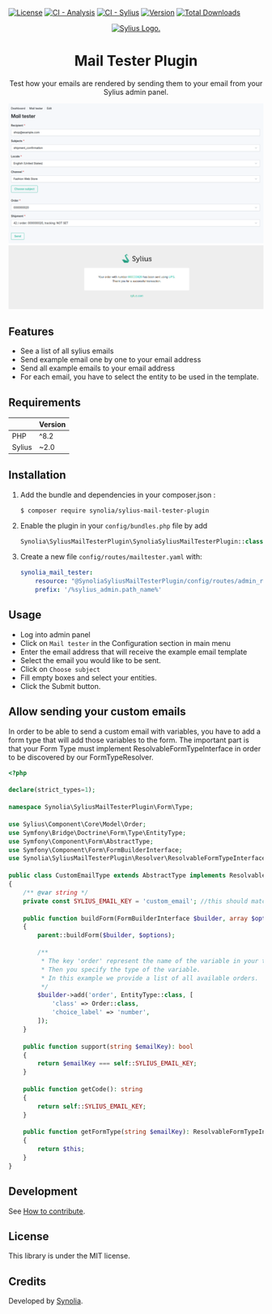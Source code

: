 [![License](https://img.shields.io/packagist/l/synolia/sylius-mail-tester-plugin.svg)](https://github.com/synolia/SyliusMailTesterPlugin/blob/main/LICENSE)
[![CI - Analysis](https://github.com/synolia/SyliusMailTesterPlugin/actions/workflows/analysis.yaml/badge.svg?branch=main)](https://github.com/synolia/SyliusMailTesterPlugin/actions/workflows/analysis.yaml)
[![CI - Sylius](https://github.com/synolia/SyliusMailTesterPlugin/actions/workflows/sylius.yaml/badge.svg?branch=main)](https://github.com/synolia/SyliusMailTesterPlugin/actions/workflows/sylius.yaml)
[![Version](https://img.shields.io/packagist/v/synolia/sylius-mail-tester-plugin.svg)](https://packagist.org/packages/synolia/sylius-mail-tester-plugin)
[![Total Downloads](https://poser.pugx.org/synolia/sylius-mail-tester-plugin/downloads)](https://packagist.org/packages/synolia/sylius-mail-tester-plugin)

<p align="center">
    <a href="https://sylius.com" target="_blank">
        <picture>
         <source media="(prefers-color-scheme: dark)" srcset="https://media.sylius.com/sylius-logo-800-dark.png">
         <source media="(prefers-color-scheme: light)" srcset="https://media.sylius.com/sylius-logo-800.png">
         <img alt="Sylius Logo." src="https://media.sylius.com/sylius-logo-800.png">
        </picture>
    </a>
</p>

<h1 align="center">Mail Tester Plugin</h1>

<p align="center">Test how your emails are rendered by sending them to your email from your Sylius admin panel.</p>

![Capture](/etc/capture.png "Capture")
![SentEmail](/etc/capture-email.png "Sent Email")

## Features

* See a list of all sylius emails
* Send example email one by one to your email address
* Send all example emails to your email address
* For each email, you have to select the entity to be used in the template.

## Requirements

|        | Version |
|:-------|:--------|
| PHP    | ^8.2    |
| Sylius | ~2.0    |

## Installation

1. Add the bundle and dependencies in your composer.json :
    ```shell script
    $ composer require synolia/sylius-mail-tester-plugin
    ```

2. Enable the plugin in your `config/bundles.php` file by add
    ```php
    Synolia\SyliusMailTesterPlugin\SynoliaSyliusMailTesterPlugin::class => ['all' => true],
    ```

3. Create a new file `config/routes/mailtester.yaml` with:

    ```yaml
    synolia_mail_tester:
        resource: "@SynoliaSyliusMailTesterPlugin/config/routes/admin_routing.yaml"
        prefix: '/%sylius_admin.path_name%'
    ```

## Usage

* Log into admin panel
* Click on `Mail tester` in the Configuration section in main menu
* Enter the email address that will receive the example email template
* Select the email you would like to be sent.
* Click on `Choose subject`
* Fill empty boxes and select your entities.
* Click the Submit button.

## Allow sending your custom emails
In order to be able to send a custom email with variables, you have to add a form type that will add those variables to the form.
The important part is that your Form Type must implement ResolvableFormTypeInterface in order to be discovered by our FormTypeResolver.
```php
<?php

declare(strict_types=1);

namespace Synolia\SyliusMailTesterPlugin\Form\Type;

use Sylius\Component\Core\Model\Order;
use Symfony\Bridge\Doctrine\Form\Type\EntityType;
use Symfony\Component\Form\AbstractType;
use Symfony\Component\Form\FormBuilderInterface;
use Synolia\SyliusMailTesterPlugin\Resolver\ResolvableFormTypeInterface;

public class CustomEmailType extends AbstractType implements ResolvableFormTypeInterface
{
    /** @var string */
    private const SYLIUS_EMAIL_KEY = 'custom_email'; //this should match your email identification key in sylius_mailer.yaml.

    public function buildForm(FormBuilderInterface $builder, array $options): void
    {
        parent::buildForm($builder, $options);

        /**
         * The key 'order' represent the name of the variable in your template.
         * Then you specify the type of the variable.
         * In this example we provide a list of all available orders.
         */
        $builder->add('order', EntityType::class, [
            'class' => Order::class,
            'choice_label' => 'number',
        ]);
    }

    public function support(string $emailKey): bool
    {
        return $emailKey === self::SYLIUS_EMAIL_KEY;
    }

    public function getCode(): string
    {
        return self::SYLIUS_EMAIL_KEY;
    }

    public function getFormType(string $emailKey): ResolvableFormTypeInterface
    {
        return $this;
    }
}
```

## Development

See [How to contribute](CONTRIBUTING.md).

## License

This library is under the MIT license.

## Credits

Developed by [Synolia](https://synolia.com/).
